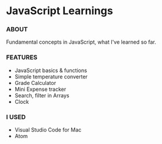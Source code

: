 # JavaScript Learnings

### ABOUT
Fundamental concepts in JavaScript, what I've learned so far.


### FEATURES
<ul>
<li>JavaScript basics & functions
<li>Simple temperature converter</li>
<li>Grade Calculator</li>
<li>Mini Expense tracker</li>
<li>Search, filter in Arrays</li>
<li>Clock</li>

</ul>

### I USED
<ul><li>Visual Studio Code for Mac</li>
  <li>Atom</li>
</ul>
